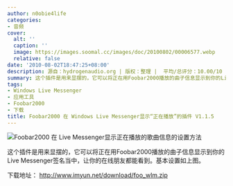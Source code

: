 ```yaml
---
author: n0obie4life
categories:
- 音频
cover:
  alt: ''
  caption: ''
  image: https://images.soomal.cc/images/doc/20100802/00006577.webp
  relative: false
date: '2010-08-02T18:47:25+08:00'
description: 源自：hydrogenaudio.org | 版权：整理 |  平均/总评分：10.00/10
summary: 这个插件是用来显摆的，它可以将正在用Foobar2000播放的曲子信息显示到你的Live Messenger签名当中，让你的在线朋友都能看到。基本设置如图示。
tags:
- Windows Live Messenger
- 应用工具
- Foobar2000
- 下载
title: Foobar2000 在 Windows Live Messenger显示“正在播放”的插件 V1.1.5
---
```


![Foobar2000 在 Live Messenger显示正在播放的歌曲信息的设置方法](https://images.soomal.cc/images/doc/20100802/00006577.webp)



这个插件是用来显摆的，它可以将正在用Foobar2000播放的曲子信息显示到你的Live Messenger签名当中，让你的在线朋友都能看到。基本设置如上图。



下载地址：
http://www.imyun.net/download/foo_wlm.zip